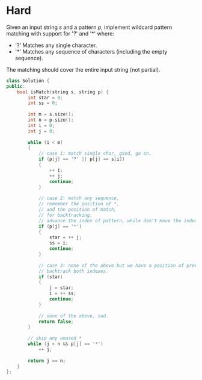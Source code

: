 # Hard

Given an input string $s$ and a pattern $p$, implement wildcard pattern matching with support for '?' and '*' where:

- '?' Matches any single character.
- '*' Matches any sequence of characters (including the empty sequence).

The matching should cover the entire input string (not partial).

```cpp
class Solution {
public:
    bool isMatch(string s, string p) {
        int star = 0;
        int ss = 0;
        
        int m = s.size();
        int n = p.size();
        int i = 0;
        int j = 0;
        
        while (i < m)
        {
            // case 1: match single char, good, go on.
            if (p[j] == '?' || p[j] == s[i])
            {
                ++ i;
                ++ j;
                continue;
            }
            
            // case 2: match any sequence, 
            // remember the position of *, 
            // and the position of match, 
            // for backtracking.
            // advance the index of pattern, while don't move the index of string
            if (p[j] == '*')
            {
                star = ++ j;
                ss = i;
                continue;
            }
            
            // case 3: none of the above but we have a position of previous *,
            // backtrack both indexes.
            if (star)
            {
                j = star;
                i = ++ ss;
                continue;
            }
            
            // none of the above, sad.
            return false;
        }
        
        // skip any unused *
        while (j < n && p[j] == '*')
            ++ j;
        
        return j == n;
    }
};
```
